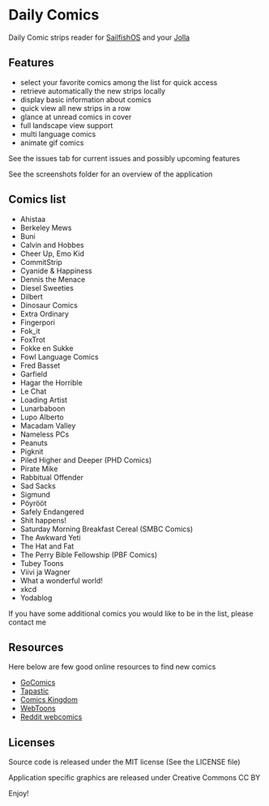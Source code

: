 Daily Comics
============

Daily Comic strips reader for [SailfishOS](https://sailfishos.org/) and your [Jolla](http://jolla.com/)

Features
--------

- select your favorite comics among the list for quick access
- retrieve automatically the new strips locally
- display basic information about comics
- quick view all new strips in a row
- glance at unread comics in cover
- full landscape view support
- multi language comics
- animate gif comics


See the issues tab for current issues and possibly upcoming features

See the screenshots folder for an overview of the application

Comics list
-----------

- Ahistaa
- Berkeley Mews
- Buni
- Calvin and Hobbes
- Cheer Up, Emo Kid
- CommitStrip
- Cyanide & Happiness
- Dennis the Menace
- Diesel Sweeties
- Dilbert
- Dinosaur Comics
- Extra Ordinary
- Fingerpori
- Fok_it
- FoxTrot
- Fokke en Sukke
- Fowl Language Comics
- Fred Basset
- Garfield
- Hagar the Horrible
- Le Chat
- Loading Artist
- Lunarbaboon
- Lupo Alberto
- Macadam Valley
- Nameless PCs
- Peanuts
- Pigknit
- Piled Higher and Deeper (PHD Comics)
- Pirate Mike
- Rabbitual Offender
- Sad Sacks
- Sigmund
- Pöyrööt
- Safely Endangered
- Shit happens!
- Saturday Morning Breakfast Cereal (SMBC Comics)
- The Awkward Yeti
- The Hat and Fat
- The Perry Bible Fellowship (PBF Comics)
- Tubey Toons
- Viivi ja Wagner
- What a wonderful world!
- xkcd
- Yodablog

If you have some additional comics you would like to be in the list, please contact me

Resources
---------

Here below are few good online resources to find new comics

- [GoComics](http://gocomics.com/)
- [Tapastic](http://tapastic.com/)
- [Comics Kingdom](http://comicskingdom.com/)
- [WebToons](http://www.webtoons.com/)
- [Reddit webcomics](http://www.reddit.com/r/webcomics/)

Licenses
--------

Source code is released under the MIT license (See the LICENSE file)

Application specific graphics are released under Creative Commons CC BY


Enjoy!
